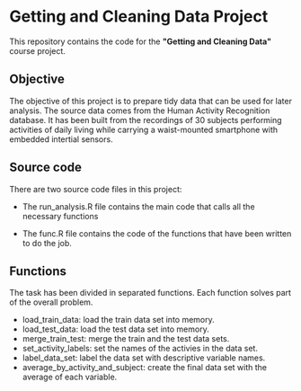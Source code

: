 # Getting and Cleaning Data Project

This repository contains the code for the **"Getting and Cleaning Data"** course project.

## Objective

The objective of this project is to prepare tidy data that can be used for later analysis. The source data comes from the Human Activity Recognition database. It has been built from the recordings of 30 subjects performing activities of daily living while carrying a waist-mounted smartphone with embedded intertial sensors.

## Source code

There are two source code files in this project:

* The run_analysis.R file contains the main code that calls all the necessary functions

* The func.R file contains the code of the functions that have been written to do the job.

## Functions

The task has been divided in separated functions. Each function solves part of the overall problem.

* load_train_data: load the train data set into memory.
* load_test_data: load the test data set into memory.
* merge_train_test: merge the train and the test data sets.
* set_activity_labels: set the names of the activies in the data set.
* label_data_set: label the data set with descriptive variable names.
* average_by_activity_and_subject: create the final data set with the average of each variable.


